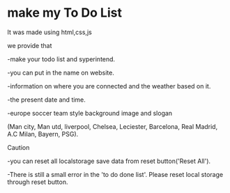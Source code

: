 # make my To Do List

It was made using html,css,js

we provide that

-make your todo list and syperintend.

-you can put in the name on website.

-information on where you are connected and the weather based on it.

-the present date and time.

-europe soccer team style background image and slogan

(Man city, Man utd, liverpool, Chelsea, Leciester, Barcelona, Real Madrid, A.C Milan, Bayern, PSG).

Caution

-you can reset all localstorage save data from reset button('Reset All').

-There is still a small error in the 'to do done list'. Please reset local storage through reset button.
